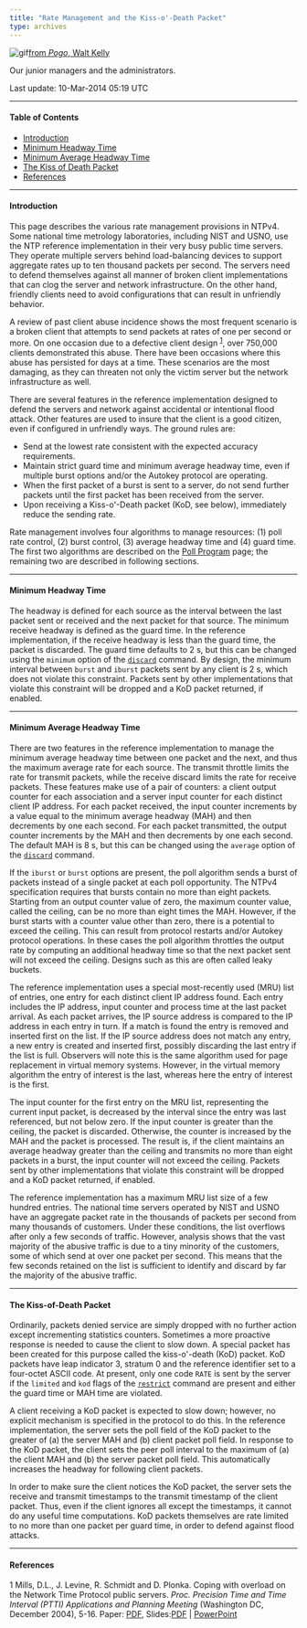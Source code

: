 ```yaml
---
title: "Rate Management and the Kiss-o'-Death Packet"
type: archives
---
```


![gif](/archives/pic/boom4.gif)[from _Pogo_, Walt Kelly](/reflib/pictures)

Our junior managers and the administrators.

Last update: 10-Mar-2014 05:19 UTC

* * *

#### Table of Contents

*   [Introduction](/archives/4.2.8-series/rate/#introduction)
*   [Minimum Headway Time](/archives/4.2.8-series/rate/#minimum-headway-time)
*   [Minimum Average Headway Time](/archives/4.2.8-series/rate/#minimum-average-headway-time)
*   [The Kiss of Death Packet](/archives/4.2.8-series/rate/#the-kiss-of-death-packet)
*   [References](/archives/4.2.8-series/rate/#references)

* * *

#### Introduction

This page describes the various rate management provisions in NTPv4. Some national time metrology laboratories, including NIST and USNO, use the NTP reference implementation in their very busy public time servers. They operate multiple servers behind load-balancing devices to support aggregate rates up to ten thousand packets per second. The servers need to defend themselves against all manner of broken client implementations that can clog the server and network infrastructure. On the other hand, friendly clients need to avoid configurations that can result in unfriendly behavior.

A review of past client abuse incidence shows the most frequent scenario is a broken client that attempts to send packets at rates of one per second or more. On one occasion due to a defective client design <sup>[1](#myfootnote1)</sup>, over 750,000 clients demonstrated this abuse. There have been occasions where this abuse has persisted for days at a time. These scenarios are the most damaging, as they can threaten not only the victim server but the network infrastructure as well.

There are several features in the reference implementation designed to defend the servers and network against accidental or intentional flood attack. Other features are used to insure that the client is a good citizen, even if configured in unfriendly ways. The ground rules are:

*   Send at the lowest rate consistent with the expected accuracy requirements.
*   Maintain strict guard time and minimum average headway time, even if multiple burst options and/or the Autokey protocol are operating.
*   When the first packet of a burst is sent to a server, do not send further packets until the first packet has been received from the server.
*   Upon receiving a Kiss-o'-Death packet (KoD, see below), immediately reduce the sending rate.

Rate management involves four algorithms to manage resources: (1) poll rate control, (2) burst control, (3) average headway time and (4) guard time. The first two algorithms are described on the [Poll Program](/archives/4.2.8-series/poll) page; the remaining two are described in following sections.

* * *

#### Minimum Headway Time

The headway is defined for each source as the interval between the last packet sent or received and the next packet for that source. The minimum receive headway is defined as the guard time. In the reference implementation, if the receive headway is less than the guard time, the packet is discarded. The guard time defaults to 2 s, but this can be changed using the <code>minimum</code> option of the [<code>discard</code>](/archives/4.2.8-series/accopt) command. By design, the minimum interval between <code>burst</code> and <code>iburst</code> packets sent by any client is 2 s, which does not violate this constraint. Packets sent by other implementations that violate this constraint will be dropped and a KoD packet returned, if enabled.

* * *

#### Minimum Average Headway Time

There are two features in the reference implementation to manage the minimum average headway time between one packet and the next, and thus the maximum average rate for each source. The transmit throttle limits the rate for transmit packets, while the receive discard limits the rate for receive packets. These features make use of a pair of counters: a client output counter for each association and a server input counter for each distinct client IP address. For each packet received, the input counter increments by a value equal to the minimum average headway (MAH) and then decrements by one each second. For each packet transmitted, the output counter increments by the MAH and then decrements by one each second. The default MAH is 8 s, but this can be changed using the <code>average</code> option of the [<code>discard</code>](/archives/4.2.8-series/accopt) command.

If the <code>iburst</code> or <code>burst</code> options are present, the poll algorithm sends a burst of packets instead of a single packet at each poll opportunity. The NTPv4 specification requires that bursts contain no more than eight packets. Starting from an output counter value of zero, the maximum counter value, called the ceiling, can be no more than eight times the MAH. However, if the burst starts with a counter value other than zero, there is a potential to exceed the ceiling. This can result from protocol restarts and/or Autokey protocol operations. In these cases the poll algorithm throttles the output rate by computing an additional headway time so that the next packet sent will not exceed the ceiling. Designs such as this are often called leaky buckets.

The reference implementation uses a special most-recently used (MRU) list of entries, one entry for each distinct client IP address found. Each entry includes the IP address, input counter and process time at the last packet arrival. As each packet arrives, the IP source address is compared to the IP address in each entry in turn. If a match is found the entry is removed and inserted first on the list. If the IP source address does not match any entry, a new entry is created and inserted first, possibly discarding the last entry if the list is full. Observers will note this is the same algorithm used for page replacement in virtual memory systems. However, in the virtual memory algorithm the entry of interest is the last, whereas here the entry of interest is the first.

The input counter for the first entry on the MRU list, representing the current input packet, is decreased by the interval since the entry was last referenced, but not below zero. If the input counter is greater than the ceiling, the packet is discarded. Otherwise, the counter is increased by the MAH and the packet is processed. The result is, if the client maintains an average headway greater than the ceiling and transmits no more than eight packets in a burst, the input counter will not exceed the ceiling. Packets sent by other implementations that violate this constraint will be dropped and a KoD packet returned, if enabled.

The reference implementation has a maximum MRU list size of a few hundred entries. The national time servers operated by NIST and USNO have an aggregate packet rate in the thousands of packets per second from many thousands of customers. Under these conditions, the list overflows after only a few seconds of traffic. However, analysis shows that the vast majority of the abusive traffic is due to a tiny minority of the customers, some of which send at over one packet per second. This means that the few seconds retained on the list is sufficient to identify and discard by far the majority of the abusive traffic.

* * *

#### The Kiss-of-Death Packet

Ordinarily, packets denied service are simply dropped with no further action except incrementing statistics counters. Sometimes a more proactive response is needed to cause the client to slow down. A special packet has been created for this purpose called the kiss-o'-death (KoD) packet. KoD packets have leap indicator 3, stratum 0 and the reference identifier set to a four-octet ASCII code. At present, only one code <code>RATE</code> is sent by the server if the <code>limited</code> and <code>kod</code> flags of the [<code>restrict</code>](/archives/4.2.8-series/accopt) command are present and either the guard time or MAH time are violated.

A client receiving a KoD packet is expected to slow down; however, no explicit mechanism is specified in the protocol to do this. In the reference implementation, the server sets the poll field of the KoD packet to the greater of (a) the server MAH and (b) client packet poll field. In response to the KoD packet, the client sets the peer poll interval to the maximum of (a) the client MAH and (b) the server packet poll field. This automatically increases the headway for following client packets.

In order to make sure the client notices the KoD packet, the server sets the receive and transmit timestamps to the transmit timestamp of the client packet. Thus, even if the client ignores all except the timestamps, it cannot do any useful time computations. KoD packets themselves are rate limited to no more than one packet per guard time, in order to defend against flood attacks.

* * *

#### References

<a name="myfootnote1">1</a>  Mills, D.L., J. Levine, R. Schmidt and D. Plonka. Coping with overload on the Network Time Protocol public servers. _Proc. Precision Time and Time Interval (PTTI) Applications and Planning Meeting_ (Washington DC, December 2004), 5-16. Paper: [PDF](/reflib/papers/ptti/ptti04a.pdf), Slides:[PDF](/reflib/brief/ptti/ptti04.pdf) | [PowerPoint](/reflib/brief/ptti/ptti04.ppt)

